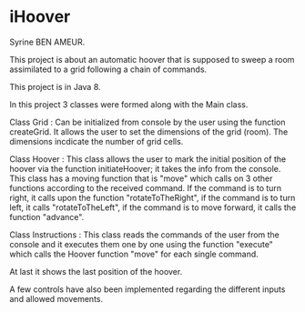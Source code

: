 # iHoover

Syrine BEN AMEUR.

This project is about an automatic hoover that is supposed to sweep a room assimilated to a grid following a chain of commands.

This project is in Java 8.

In this project 3 classes were formed along with the Main class.

Class Grid : Can be initialized from console by the user using the function createGrid. It allows the user to set the dimensions of the grid (room). The dimensions incdicate the number of grid cells.

Class Hoover : This class allows the user to mark the initial position of the hoover via the function initiateHoover; it takes the info from the console. This class has a moving function that is "move" which calls on 3 other functions according to the received command. If the command is to turn right, it calls upon the function "rotateToTheRight", if the command is to turn left, it calls "rotateToTheLeft", if the command is to move forward, it calls the function "advance".

Class Instructions : This class reads the commands of the user from the console and it executes them one by one using the function "execute" which calls the Hoover function "move" for each single command.

At last it shows the last position of the hoover.

A few controls have also been implemented regarding the different inputs and allowed movements.
